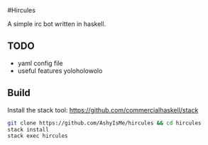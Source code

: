 #Hircules

A simple irc bot written in haskell.

## TODO
- yaml config file
- useful features yoloholowolo

## Build
Install the stack tool: https://github.com/commercialhaskell/stack
```bash
git clone https://github.com/AshyIsMe/hircules && cd hircules
stack install
stack exec hircules
```
